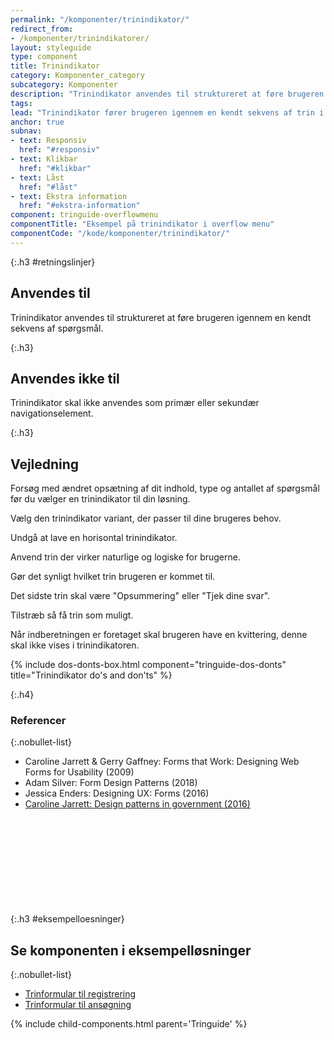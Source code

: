 ```yaml
---
permalink: "/komponenter/trinindikator/"
redirect_from:
- /komponenter/trinindikatorer/
layout: styleguide
type: component
title: Trinindikator
category: Komponenter_category
subcategory: Komponenter
description: "Trinindikator anvendes til struktureret at føre brugeren igennem en kendt sekvens af spørgsmål."
tags:
lead: "Trinindikator fører brugeren igennem en kendt sekvens af trin i en løsning."
anchor: true
subnav:
- text: Responsiv
  href: "#responsiv"
- text: Klikbar
  href: "#klikbar"
- text: Låst
  href: "#låst"
- text: Ekstra information
  href: "#ekstra-information"
component: tringuide-overflowmenu
componentTitle: "Eksempel på trinindikator i overflow menu"
componentCode: "/kode/komponenter/trinindikator/"
---
```


{:.h3 #retningslinjer}
## Anvendes til

Trinindikator anvendes til struktureret at føre brugeren igennem en kendt sekvens af spørgsmål.

{:.h3}
## Anvendes ikke til

Trinindikator skal ikke anvendes som primær eller sekundær navigationselement.

{:.h3}
## Vejledning

Forsøg med ændret opsætning af dit indhold, type og antallet af spørgsmål før du vælger en trinindikator til din løsning.

Vælg den trinindikator variant, der passer til dine brugeres behov.

Undgå at lave en horisontal trinindikator.

Anvend trin der virker naturlige og logiske for brugerne.

Gør det synligt hvilket trin brugeren er kommet til.

Det sidste trin skal være "Opsummering" eller "Tjek dine svar".

Tilstræb så få trin som muligt.

Når indberetningen er foretaget skal brugeren have en kvittering, denne skal ikke vises i trinindikatoren.

{% include dos-donts-box.html component="tringuide-dos-donts" title="Trinindikator do's and don'ts" %}

{:.h4}
### Referencer

{:.nobullet-list}
- Caroline Jarrett & Gerry Gaffney: Forms that Work: Designing Web Forms for Usability (2009)
- Adam Silver: Form Design Patterns (2018)
- Jessica Enders: Designing UX: Forms (2016)
- <a href="https://www.effortmark.co.uk/design-patterns-government-2016/" class="icon-link">Caroline Jarrett: Design patterns in government (2016)<svg class="icon-svg" focusable="false" aria-hidden="true"><use xlink:href="#open-in-new"></use></svg></a>

{:.h3 #eksempelloesninger}
## Se komponenten i eksempelløsninger

{:.nobullet-list}
- <a href="/pages/eksempler/trinformular-til-registrering/registrering-1/?r={{page.permalink}}%23eksempelloesninger" title="Vis eksempel 'Trinformular til registrering'">Trinformular til registrering</a>
- <a href="/pages/eksempler/trinformular-til-ansoegning/ansoegning-1/?r={{page.permalink}}%23eksempelloesninger" title="Vis eksempel 'Trinformular til ansøgning'">Trinformular til ansøgning</a>


{% include child-components.html parent='Tringuide' %}
